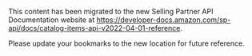 This content has been migrated to the new Selling Partner API Documentation website at
https://developer-docs.amazon.com/sp-api/docs/catalog-items-api-v2022-04-01-reference.

Please update your bookmarks to the new location for future reference.
